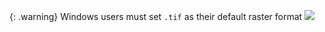 
{: .warning}
Windows users must set `.tif` as their default raster format
![](./img/windows_tif.png)

